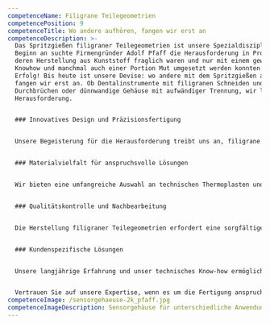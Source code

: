 ```yaml
---
competenceName: Filigrane Teilegeometrien
competencePosition: 9
competenceTitle: Wo andere aufhören, fangen wir erst an
competenceDescription: >-
  Das Spritzgießen filigraner Teilegeometrien ist unsere Spezialdisziplin. Von
  Beginn an suchte Firmengründer Adolf Pfaff die Herausforderung in Produkten,
  deren Herstellung aus Kunststoff fraglich waren und nur mit einem gewissen
  Knowhow und manchmal auch einer Portion Mut umgesetzt werden konnten – mit
  Erfolg! Bis heute ist unsere Devise: wo andere mit dem Spritzgießen aufhören,
  fangen wir erst an. Ob Dentalinstrumente mit filigranen Schneiden und
  Durchbrüchen oder dünnwandige Gehäuse mit aufwändiger Trennung, wir lieben die
  Herausforderung.


  ### Innovatives Design und Präzisionsfertigung


  Unsere Begeisterung für die Herausforderung treibt uns an, filigrane Teilegeometrien mit höchster Präzision und Qualität herzustellen. Dank modernster Technologie und einem erfahrenen Team meistern wir die Fertigung von anspruchsvollen Geometrien und hauchdünnen Wandstärken.


  ### Materialvielfalt für anspruchsvolle Lösungen


  Wir bieten eine umfangreiche Auswahl an technischen Thermoplasten und Hochleistungskunststoffen, die es uns ermöglicht, die optimalen Materialien für die jeweilige Anwendung auszuwählen. Von PMMA über POM bis hin zu PEEK oder PPSU - wir finden die passende Lösung für filigrane Teilegeometrien mit den gewünschten Eigenschaften.


  ### Qualitätskontrolle und Nachbearbeitung


  Die Herstellung filigraner Teilegeometrien erfordert eine sorgfältige Qualitätskontrolle. Unser erfahrenes Team überwacht den gesamten Fertigungsprozess und stellt sicher, dass jedes Teil unseren hohen Standards entspricht. Wenn nötig, führen wir auch zusätzliche Nachbearbeitungsschritte, wie das Stanzen oder Bedrucken der Teile, durch, um den Anforderungen unserer Kunden gerecht zu werden.


  ### Kundenspezifische Lösungen


  Unsere langjährige Erfahrung und unser technisches Know-how ermöglichen es uns, maßgeschneiderte Lösungen für filigrane Teilegeometrien zu entwickeln und umzusetzen. Wir stehen unseren Kunden zur Seite, um ihre individuellen Anforderungen zu verstehen und anspruchsvolle Produkte zu verwirklichen.


  Vertrauen Sie auf unsere Expertise, wenn es um die Fertigung anspruchsvoller, filigraner Kunststoffteile geht. Wir nehmen die Herausforderung an und setzen Ihre Ideen in die Realität um - mit Präzision, Innovation und Leidenschaft.
competenceImage: /sensorgehaeuse-2k_pfaff.jpg
competenceImageDescription: Sensorgehäuse für unterschiedliche Anwendungen
---
```

